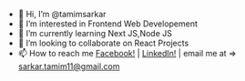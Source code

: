 - 👋 Hi, I’m @tamimsarkar
- 👀 I’m interested in Frontend Web Developement
- 🌱 I’m currently learning Next JS,Node JS
- 💞️ I’m looking to collaborate on React Projects
- 📫 How to reach me [Facebook!](http://facebook.com/tamim.hasaan.7) | [LinkedIn!](https://www.linkedin.com/in/tamim-sarkar-883a281b1/) | email me at => sarkar.tamim11@gmail.com

<!---
tamimsarkar/tamimsarkar is a ✨ special ✨ repository because its `README.md` (this file) appears on your GitHub profile.
You can click the Preview link to take a look at your changes.
--->
